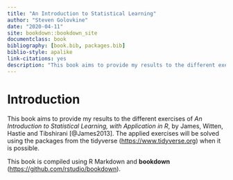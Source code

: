 ```yaml
--- 
title: "An Introduction to Statistical Learning"
author: "Steven Golovkine"
date: "2020-04-11"
site: bookdown::bookdown_site
documentclass: book
bibliography: [book.bib, packages.bib]
biblio-style: apalike
link-citations: yes
description: "This book aims to provide my results to the different exercises of *An Introduction to Statistical Learning, with Application in R*, by James, Witten, Hastie and Tibshirani."
---
```


# Introduction

This book aims to provide my results to the different exercises of *An Introduction to Statistical Learning, with Application in R*, by James, Witten, Hastie and Tibshirani [@James2013]. The applied exercises will be solved using the packages from the tidyverse (https://www.tidyverse.org) when it is possible.

This book is compiled using R Markdown and **bookdown** (https://github.com/rstudio/bookdown).


